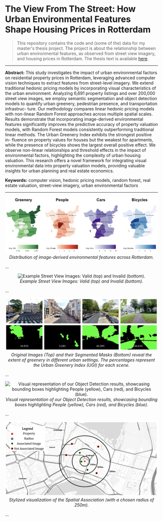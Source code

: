 # The View From The Street: How Urban Environmental Features Shape Housing Prices in Rotterdam

> This repository contains the code and (some of the) data for my master's thesis project. The project is about the relationship between urban environmental features, as observed from street view imagery, and housing prices in Rotterdam. The thesis text is available [here](https://github.com/linuswolff/ViewFromTheStreet/blob/main/thesis_text.pdf).


---

**Abstract:** This study investigates the impact of urban environmental factors on residential property prices in Rotterdam, leveraging advanced computer vision techniques to extract features from street-level imagery. We extend traditional hedonic pricing models by incorporating visual characteristics of the urban environment. Analyzing 6,691 property listings and over 200,000 street view images, we employ semantic segmentation and object detection models to quantify urban greenery, pedestrian presence, and transportation infrastruc- ture. Our methodology compares linear hedonic pricing models with non-linear Random Forest approaches across multiple spatial scales. Results demonstrate that incorporating image-derived environmental features significantly improves the predictive accuracy of property valuation models, with Random Forest models consistently outperforming traditional linear methods. The Urban Greenery Index exhibits the strongest positive in- fluence on property values for houses but the weakest for apartments, while the presence of bicycles shows the largest overall positive effect. We observe non-linear relationships and threshold effects in the impact of environmental factors, highlighting the complexity of urban housing valuation. This research offers a novel framework for integrating visual environmental data into property valuation models, providing valuable insights for urban planning and real estate economics.

**Keywords:** computer vision, hedonic pricing models, random forest, real estate valuation, street-view imagery, urban environmental factors

---

<p align="center">
  <img src="Data/resources/distribution_image_vars_rotterdam.png" alt="Distribution of image-derived environmental features across Rotterdam.">
  <br>
  <em>Distribution of image-derived environmental features across Rotterdam.</em>
</p>

...

<p align="center">
  <img src="Data/resources/valid_invalid_images.png" alt="Example Street View Images: Valid (top) and Invalid (bottom).">
  <br>
  <em>Example Street View Images: Valid (top) and Invalid (bottom).</em>
</p>

...

<p align="center">
  <img src="Data/resources/greenery_segmentation_images_masks.png" alt="Original Images (Top) and their Segmented Masks (Bottom) reveal the extent of greenery in different urban settings. The percentages represent the Urban Greenery Index (UGI) for each scene.">
  <br>
  <em>Original Images (Top) and their Segmented Masks (Bottom) reveal the extent of greenery in different urban settings. The percentages represent the Urban Greenery Index (UGI) for each scene.</em>
</p>

...

<p align="center">
  <img src="Data/resources/object_detection_images_bboxes.png" alt="Visual representation of our Object Detection results, showcasing bounding boxes highlighting People (yellow), Cars (red), and Bicycles (blue).">
  <br>
  <em>Visual representation of our Object Detection results, showcasing bounding boxes highlighting People (yellow), Cars (red), and Bicycles (blue).</em>
</p>

...

<p align="center">
  <img src="Data/resources/properties_images_assoc.png" alt="Stylized visualization of the Spatial Association (with a chosen radius of 250m).">
  <br>
  <em>Stylized visualization of the Spatial Association (with a chosen radius of 250m).</em>
</p>

...
